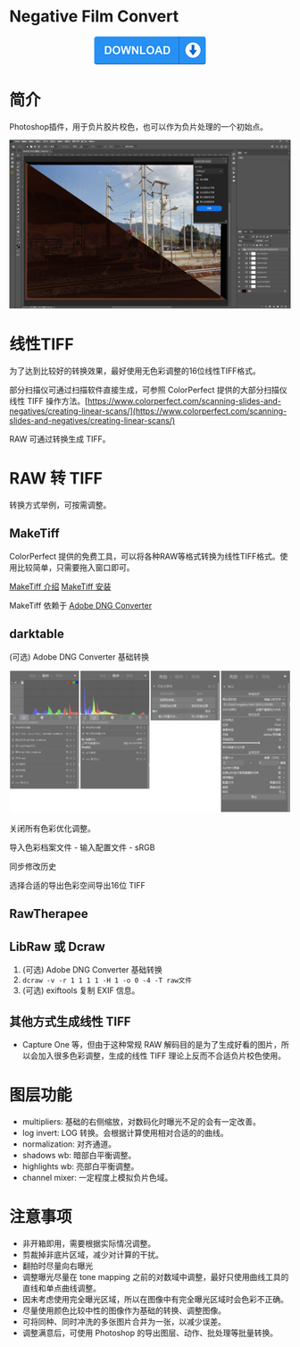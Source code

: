 # Negative Film Convert

<div align="center">
    <a href="https://github.com/imdiot/negative_film_convert/releases/latest/download/negative.film.convert_PS.ccx">
        <img src="./static/images/download.png" width="200" height="50" alt="logo">
    </a>
</div>

# 简介

Photoshop插件，用于负片胶片校色，也可以作为负片处理的一个初始点。

![](./static/images/screenshot.jpg)

# 线性TIFF

为了达到比较好的转换效果，最好使用无色彩调整的16位线性TIFF格式。

部分扫描仪可通过扫描软件直接生成，可参照 ColorPerfect 提供的大部分扫描仪线性 TIFF 操作方法。[https://www.colorperfect.com/scanning-slides-and-negatives/creating-linear-scans/](https://www.colorperfect.com/scanning-slides-and-negatives/creating-linear-scans/)

RAW 可通过转换生成 TIFF。

# RAW 转 TIFF

转换方式举例，可按需调整。

## MakeTiff

ColorPerfect 提供的免费工具，可以将各种RAW等格式转换为线性TIFF格式。使用比较简单，只需要拖入窗口即可。

[MakeTiff 介绍](https://www.colorperfect.com/MakeTiff/) [MakeTiff 安装](https://www.colorperfect.com/MakeTiff/Installation/)

MakeTiff 依赖于 [Adobe DNG Converter](https://helpx.adobe.com/tw/camera-raw/using/adobe-dng-converter.html)

## darktable

(可选) Adobe DNG Converter 基础转换

![](./static/images/darktable.jpg)

关闭所有色彩优化调整。

导入色彩档案文件 - 输入配置文件 - sRGB

同步修改历史

选择合适的导出色彩空间导出16位 TIFF

## RawTherapee

## LibRaw 或 Dcraw

1. (可选) Adobe DNG Converter 基础转换
2. `dcraw -v -r 1 1 1 1 -H 1 -o 0 -4 -T raw文件`
3. (可选) exiftools 复制 EXIF 信息。

## 其他方式生成线性 TIFF

 - Capture One 等，但由于这种常规 RAW 解码目的是为了生成好看的图片，所以会加入很多色彩调整，生成的线性 TIFF 理论上反而不合适负片校色使用。

# 图层功能

- multipliers: 基础的右侧缩放，对数码化时曝光不足的会有一定改善。
- log invert: LOG 转换。会根据计算使用相对合适的的曲线。
- normalization: 对齐通道。
- shadows wb: 暗部白平衡调整。
- highlights wb: 亮部白平衡调整。
- channel mixer: 一定程度上模拟负片色域。
  
# 注意事项

- 非开箱即用，需要根据实际情况调整。
- 剪裁掉非底片区域，减少对计算的干扰。
- 翻拍时尽量向右曝光
- 调整曝光尽量在 tone mapping 之前的对数域中调整，最好只使用曲线工具的直线和单点曲线调整。
- 因未考虑使用完全曝光区域，所以在图像中有完全曝光区域时会色彩不正确。
- 尽量使用颜色比较中性的图像作为基础的转换、调整图像。
- 可将同种、同时冲洗的多张图片合并为一张，以减少误差。
- 调整满意后，可使用 Photoshop 的导出图层、动作、批处理等批量转换。